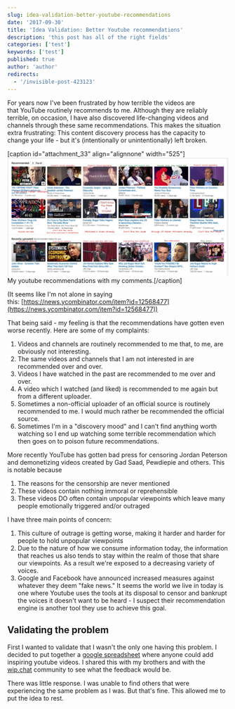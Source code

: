 ```yaml
---
slug: idea-validation-better-youtube-recommendations
date: '2017-09-30'
title: 'Idea Validation: Better Youtube recommendations'
description: 'this post has all of the right fields'
categories: ['test']
keywords: ['test']
published: true
author: 'author'
redirects:
  - '/invisible-post-423123'
---
```


For years now I've been frustrated by how terrible the videos are that YouTube routinely recommends to me. Although they are reliably terrible, on occasion, I have also discovered life-changing videos and channels through these same recommendations. This makes the situation extra frustrating: This content discovery process has the capacity to change your life - but it's (intentionally or unintentionally) left broken.

\[caption id="attachment_33" align="alignnone" width="525"\]![](./images/youtuberecommendations-1024x545.jpg) My youtube recommendations with my comments.\[/caption\]

(It seems like I'm not alone in saying this: [https://news.ycombinator.com/item?id=12568477](https://news.ycombinator.com/item?id=12568477))

That being said - my feeling is that the recommendations have gotten even worse recently. Here are some of my complaints:

1. Videos and channels are routinely recommended to me that, to me, are obviously not interesting.
2. The same videos and channels that I am not interested in are recommended over and over.
3. Videos I have watched in the past are recommended to me over and over.
4. A video which I watched (and liked) is recommended to me again but from a different uploader.
5. Sometimes a non-official uploader of an official source is routinely recommended to me. I would much rather be recommended the official source.
6. Sometimes I'm in a "discovery mood" and I can't find anything worth watching so I end up watching some terrible recommendation which then goes on to poison future recommendations.

More recently YouTube has gotten bad press for censoring Jordan Peterson and demonetizing videos created by Gad Saad, Pewdiepie and others. This is notable because

1. The reasons for the censorship are never mentioned
2. These videos contain nothing immoral or reprehensible
3. These videos DO often contain unpopular viewpoints which leave many people emotionally triggered and/or outraged

I have three main points of concern:

1. This culture of outrage is getting worse, making it harder and harder for people to hold unpopular viewpoints
2. Due to the nature of how we consume information today, the information that reaches us also tends to stay within the realm of those that share our viewpoints. As a result we're exposed to a decreasing variety of voices.
3. Google and Facebook have announced increased measures against whatever they deem "fake news." It seems the world we live in today is one where Youtube uses the tools at its disposal to censor and bankrupt the voices it doesn't want to be heard - I suspect their recommendation engine is another tool they use to achieve this goal.

## Validating the problem

First I wanted to validate that I wasn't the only one having this problem. I decided to put together a [google spreadsheet](https://docs.google.com/spreadsheets/d/1UsYoL9pTwqgyw1aRjkUvzsniMj9WKlrRCso4lp-H8EY/edit?usp=sharing) where anyone could add inspiring youtube videos. I shared this with my brothers and with the [wip.chat](https://wip.chat) community to see what the feedback would be.

There was little response. I was unable to find others that were experiencing the same problem as I was. But that's fine. This allowed me to put the idea to rest.
